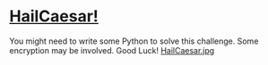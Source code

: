 # [HailCaesar!](https://ctflearn.com/challenge/952)

You might need to write some Python to solve this challenge. Some encryption may be involved. Good Luck!
[HailCaesar.jpg](https://ctflearn.com/challenge/download/952)
